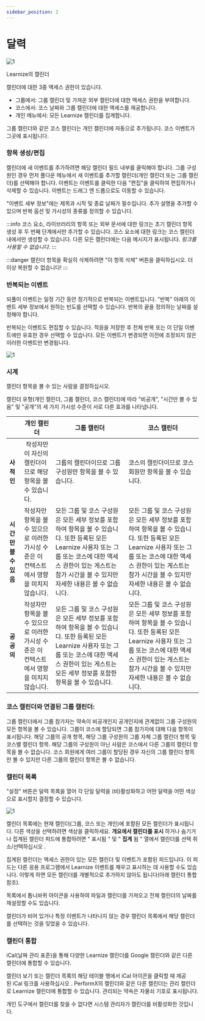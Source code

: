 ```yaml
---
sidebar_position: 2
---
```


# 달력

![1](/img/personal/calendar.png)


Learnize의 캘린더

캘린더에 대한 3중 액세스 권한이 있습니다.

- 그룹에서: 그룹 캘린더 및 가져온 외부 캘린더에 대한 액세스 권한을 부여합니다.
- 코스에서: 코스 날짜와 그룹 캘린더에 대한 액세스를 제공합니다.
- 개인 메뉴에서: 모든 Learnize 캘린더를 집계합니다.

그룹 캘린더와 같은 코스 캘린더는 개인 캘린더에 자동으로 추가됩니다. 코스 이벤트가 그곳에 표시됩니다.

### 항목 생성/편집

캘린더에 새 이벤트를 추가하려면 해당 캘린더 필드 내부를 클릭해야 합니다. 그룹 구성원인 경우 먼저 풀다운 메뉴에서 새 이벤트를 추가할 캘린더(개인 캘린더 또는 그룹 캘린더)를 선택해야 합니다. 이벤트는 이벤트를 클릭한 다음 "편집"을 클릭하여 편집하거나 삭제할 수 있습니다. 이벤트는 드래그 앤 드롭으로도 이동할 수 있습니다.

"이벤트 세부 정보"에는 제목과 시작 및 종료 날짜가 필수입니다. 추가 설명을 추가할 수 있으며 반복 옵션 및 가시성의 종류를 정의할 수 있습니다.

:::info
코스 요소, 라이브러리의 항목 또는 외부 문서에 대한 링크는 초기 캘린더 항목 생성 후 두 번째 단계에서만 추가할 수 있습니다. 코스 요소에 대한 링크는 코스 캘린더 내에서만 생성할 수 있습니다. 다른 모든 캘린더에는 다음 메시지가 표시됩니다. *링크를 사용할 수 없습니다.*
:::

:::danger
캘린더 항목을 확실히 삭제하려면 "이 항목 삭제" 버튼을 클릭하십시오. 더 이상 복원할 수 없습니다!
:::



### 반복되는 이벤트

되풀이 이벤트는 일정 기간 동안 정기적으로 반복되는 이벤트입니다. "반복" 아래의 이벤트 세부 정보에서 원하는 빈도를 선택할 수 있습니다. 반복의 끝을 정의하는 날짜를 설정해야 합니다.

반복되는 이벤트도 편집할 수 있습니다. 적응을 저장한 후 전체 반복 또는 이 단일 이벤트에만 유효한 경우 선택할 수 있습니다. 모든 이벤트가 변경되면 이전에 조정되지 않은 이러한 이벤트만 변경됩니다.

![1](/img/personal/add.png)


### 시계

캘린더 항목을 볼 수 있는 사람을 결정하십시오.

캘린더 유형(개인 캘린더, 그룹 캘린더, 코스 캘린더)에 따라 "비공개", "시간만 볼 수 있음" 및 "공개"의 세 가지 가시성 수준이 서로 다른 효과를 나타냅니다.

|   |개인 캘린더| 그룹 캘린더| 코스 캘린더|
|---|---|---|---|
|**사적인**| 작성자만이 자신의 캘린더이므로 해당 항목을 볼 수 있습니다.|그룹의 캘린더이므로 그룹 구성원만 항목을 볼 수 있습니다.|코스의 캘린더이므로 코스 회원만 항목을 볼 수 있습니다.|
|**시간만 볼 수 있음**|작성자만 항목을 볼 수 있으므로 이러한 가시성 수준은 이 컨텍스트에서 영향을 미치지 않습니다.|모든 그룹 및 코스 구성원은 모든 세부 정보를 포함하여 항목을 볼 수 있습니다. 또한 등록된 모든 Learnize 사용자 또는 그룹 또는 코스에 대한 액세스 권한이 있는 게스트는 참가 시간을 볼 수 있지만 자세한 내용은 볼 수 없습니다.|모든 그룹 및 코스 구성원은 모든 세부 정보를 포함하여 항목을 볼 수 있습니다. 또한 등록된 모든 Learnize 사용자 또는 그룹 또는 코스에 대한 액세스 권한이 있는 게스트는 참가 시간을 볼 수 있지만 자세한 내용은 볼 수 없습니다.|
|**공공의**|작성자만 항목을 볼 수 있으므로 이러한 가시성 수준은 이 컨텍스트에서 영향을 미치지 않습니다.|모든 그룹 및 코스 구성원은 모든 세부 정보를 포함하여 항목을 볼 수 있습니다. 또한 등록된 모든 Learnize 사용자 또는 그룹 또는 코스에 대한 액세스 권한이 있는 게스트는 모든 세부 정보를 포함한 항목을 볼 수 있습니다.|모든 그룹 및 코스 구성원은 모든 세부 정보를 포함하여 항목을 볼 수 있습니다. 또한 등록된 모든 Learnize 사용자 또는 그룹 또는 코스에 대한 액세스 권한이 있는 게스트는 참가 시간을 볼 수 있지만 자세한 내용은 볼 수 없습니다.|

### 코스 캘린더와 연결된 그룹 캘린더:

그룹 캘린더에서 그룹 참가자는 약속이 비공개인지 공개인지에 관계없이 그룹 구성원의 모든 항목을 볼 수 있습니다. 그룹이 코스에 할당되면 그룹 참가자에 대해 다음 항목이 표시됩니다. 해당 그룹의 공개 항목, 해당 그룹 구성원의 그룹 자체 그룹 캘린더 항목 및 코스별 캘린더 항목. 해당 그룹의 구성원이 아닌 사람은 코스에서 다른 그룹의 캘린더 항목을 볼 수 없습니다. 코스 회원에게 여러 그룹이 할당된 경우 자신의 그룹 캘린더 항목만 볼 수 있지만 다른 그룹의 캘린더 항목은 볼 수 없습니다.

### 캘린더 목록

"설정" 버튼은 달력 목록을 열어 각 단일 달력을 (비)활성화하고 어떤 달력을 어떤 색상으로 표시할지 결정할 수 있습니다.

![1](/img/personal/calendar1.png)

캘린더 목록에는 현재 캘린더(그룹, 코스 또는 개인)에 포함된 모든 캘린더가 표시됩니다. 다른 색상을 선택하려면 색상을 클릭하세요. **개요에서 캘린더를 표시** 하거나 숨기거나 집계된 캘린더 피드에 통합하려면 " 표시됨 " 및 " **집계** 됨 " 열에서 캘린더를 선택 취소/선택하십시오 .

집계된 캘린더는 액세스 권한이 있는 모든 캘린더 및 이벤트가 포함된 피드입니다. 이 피드는 다른 응용 프로그램에서 Learnize 이벤트를 채우고 표시하는 데 사용할 수도 있습니다. 이렇게 하면 모든 캘린더를 개별적으로 추가하지 않아도 됩니다(아래 캘린더 통합 참조).

목록에서 톱니바퀴 아이콘을 사용하여 파일과 캘린더를 가져오고 전체 캘린더의 날짜를 재설정할 수도 있습니다.

캘린더가 비어 있거나 특정 이벤트가 나타나지 않는 경우 캘린더 목록에서 해당 캘린더를 선택하는 것을 잊었을 수 있습니다.

### 캘린더 통합

iCal(날짜 관리 표준)을 통해 다양한 Learnize 캘린더를 Google 캘린더와 같은 다른 캘린더에 통합할 수 있습니다.


캘린더 보기 또는 캘린더 목록의 해당 테이블 행에서 iCal 아이콘을 클릭할 때 제공된 iCal 링크를 사용하십시오 . PerformX의 캘린더와 같은 다른 캘린더는 관리 캘린더로 Learnize 캘린더에 통합할 수 있습니다. 관리되는 약속은 자물쇠 기호로 표시됩니다.

개인 도구에서 캘린더를 찾을 수 없다면 시스템 관리자가 캘린더를 비활성화한 것입니다.
